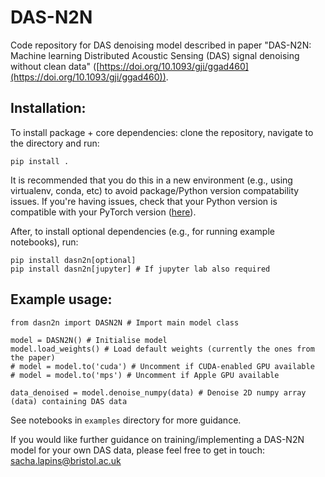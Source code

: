 # DAS-N2N
Code repository for DAS denoising model described in paper "DAS-N2N: Machine learning Distributed Acoustic Sensing (DAS) signal denoising without clean data" ([https://doi.org/10.1093/gji/ggad460](https://doi.org/10.1093/gji/ggad460)).

## Installation:

To install package + core dependencies: clone the repository, navigate to the directory and run:
```
pip install .
```

It is recommended that you do this in a new environment (e.g., using virtualenv, conda, etc) to avoid package/Python version compatability issues. If you're having issues, check that your Python version is compatible with your PyTorch version ([here](https://pytorch.org/get-started/locally/)).

After, to install optional dependencies (e.g., for running example notebooks), run:
```
pip install dasn2n[optional]
pip install dasn2n[jupyter] # If jupyter lab also required
```

## Example usage:

```
from dasn2n import DASN2N # Import main model class

model = DASN2N() # Initialise model
model.load_weights() # Load default weights (currently the ones from the paper)
# model = model.to('cuda') # Uncomment if CUDA-enabled GPU available
# model = model.to('mps') # Uncomment if Apple GPU available

data_denoised = model.denoise_numpy(data) # Denoise 2D numpy array (data) containing DAS data
```

See notebooks in `examples` directory for more guidance.

If you would like further guidance on training/implementing a DAS-N2N model for your own DAS data, please feel free to get in touch: [sacha.lapins@bristol.ac.uk](mailto:sacha.lapins@bristol.ac.uk)
